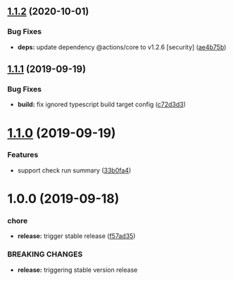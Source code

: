 ## [1.1.2](https://github.com/mooyoul/tslint-actions/compare/v1.1.1...v1.1.2) (2020-10-01)


### Bug Fixes

* **deps:** update dependency @actions/core to v1.2.6 [security] ([ae4b75b](https://github.com/mooyoul/tslint-actions/commit/ae4b75b298c806b05beec6b70e528317278359f3))

## [1.1.1](https://github.com/mooyoul/tslint-actions/compare/v1.1.0...v1.1.1) (2019-09-19)


### Bug Fixes

* **build:** fix ignored typescript build target config ([c72d3d3](https://github.com/mooyoul/tslint-actions/commit/c72d3d3))

# [1.1.0](https://github.com/mooyoul/tslint-actions/compare/v1.0.0...v1.1.0) (2019-09-19)


### Features

* support check run summary ([33b0fa4](https://github.com/mooyoul/tslint-actions/commit/33b0fa4))

# 1.0.0 (2019-09-18)


### chore

* **release:** trigger stable release ([f57ad35](https://github.com/mooyoul/tslint-actions/commit/f57ad35))


### BREAKING CHANGES

* **release:** triggering stable version release
